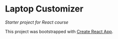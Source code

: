 # Laptop Customizer
_Starter project for React course_

This project was bootstrapped with [Create React App](https://github.com/facebook/create-react-app).
<!-- Just adding a random comment --><!-- Just adding a random comment --><!-- Just adding a random comment -->